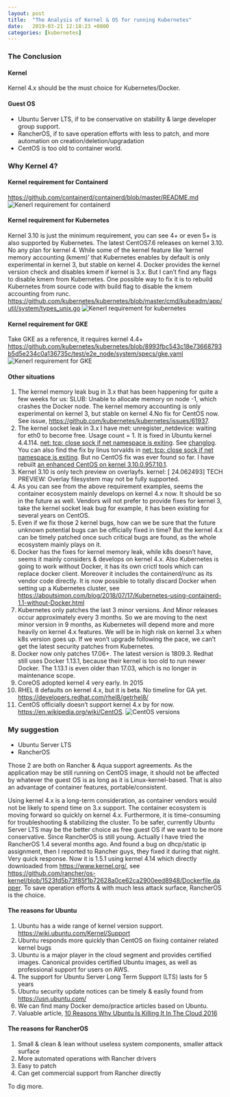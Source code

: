 ```yaml
---
layout: post
title:  "The Analysis of Kernel & OS for running Kubernetes"
date:   2019-03-21 12:18:23 +0800
categories: [kubernetes]
---
```


### The Conclusion

#### Kernel

Kernel 4.x should be the must choice for Kubernetes/Docker.

#### Guest OS

- Ubuntu Server LTS, if to be conservative on stability & large developer group support.
- RancherOS, if to save operation efforts with less to patch, and more automation on creation/deletion/upgradation
- CentOS is too old to container world.

### Why Kernel 4?

#### Kernel requirement for Containerd

https://github.com/containerd/containerd/blob/master/README.md
![Kenerl requirement for containerd](https://raw.githubusercontent.com/garyhuang123/garyhuang123.github.io/master/static/img/_posts/2019-03-21-the-analysis-of-kernel-and-os-for-running-kubernetes/kernel_requirement_for_containerd.png  "Kenerl requirement for containerd")

#### Kernel requirement for Kubernetes

Kernel 3.10 is just the minimum requirement, you can see 4+ or even 5+ is also supported by Kubernetes. The latest CentOS7.6 releases on kernel 3.10. No any plan for kernel 4. While some of the kernel feature like ‘kernel memory accounting (kmem)’ that Kubernetes enables by default is only experimental in kernel 3, but stable on kernel 4. Docker provides the kernel version check and disables kmem if kernel is 3.x. But I can’t find any flags to disable kmem from Kubernetes. One possible way to fix it is to rebuild Kubernetes from source code with build flag to disable the kmem accounting from runc.
https://github.com/kubernetes/kubernetes/blob/master/cmd/kubeadm/app/util/system/types_unix.go
![Kenerl requirement for kubernetes](https://raw.githubusercontent.com/garyhuang123/garyhuang123.github.io/master/static/img/_posts/2019-03-21-the-analysis-of-kernel-and-os-for-running-kubernetes/kernel_requirement_for_k8s.png  "Kenerl requirement for kubernetes")

#### Kernel requirement for GKE

Take GKE as a reference, it requires kernel 4.4+
https://github.com/kubernetes/kubernetes/blob/8993fbc543c18e73668793b5d5e234c0a136735c/test/e2e_node/system/specs/gke.yaml
![Kenerl requirement for GKE](https://raw.githubusercontent.com/garyhuang123/garyhuang123.github.io/master/static/img/_posts/2019-03-21-the-analysis-of-kernel-and-os-for-running-kubernetes/kernel_requirement_for_gke.png  "Kenerl requirement for GKE")

#### Other situations

1. The kernel memory leak bug in 3.x that has been happening for quite a few weeks for us: SLUB: Unable to allocate memory on node -1, which crashes the Docker node. The kernel memory accounting is only experimental on kernel 3, but stable on kernel 4.No fix for CentOS now. See issue, https://github.com/kubernetes/kubernetes/issues/61937.
2. The kernel socket leak in 3.x I have met: unregister_netdevice: waiting for eth0 to become free. Usage count = 1. It is fixed in Ubuntu kernel 4.4.114. [net: tcp: close sock if net namespace is exiting](https://cdn.kernel.org/pub/linux/kernel/v4.x/ChangeLog-4.4.114.). See [changlog]( https://launchpad.net/ubuntu/+source/linux/4.4.0-118.142). You can also find the fix by linus torvalds in [net: tcp: close sock if net namespace is exiting](https://github.com/torvalds/linux/commit/4ee806d51176ba7b8ff1efd81f271d7252e03a1d). But no CentOS fix was ever found so far. I have rebuilt [an enhanced CentOS on kernel 3.10.0.957.10.1](https://github.com/garyhuang123/kubernetes-centos-kernel/releases).
3. Kernel 3.10 is only tech preview on overlayfs. kernel: [ 24.062493] TECH PREVIEW: Overlay filesystem may not be fully supported.
4. As you can see from the above requirement examples, seems the container ecosystem mainly develops on kernel 4.x now. It should be so in the future as well. Vendors will not prefer to provide fixes for kernel 3, take the kernel socket leak bug for example, it has been existing for several years on CentOS.
5. Even if we fix those 2 kernel bugs, how can we be sure that the future unknown potential bugs can be officially fixed in time? But the kernel 4.x can be timely patched once such critical bugs are found, as the whole ecosystem mainly plays on it.
6. Docker has the fixes for kernel memory leak, while k8s doesn’t have, seems it mainly considers & develops on kernel 4.x. Also Kubernetes is going to work without Docker, it has its own crictl tools which can replace docker client. Moreover it includes the containerd/runc as its vendor code directly. It is now possible to totally discard Docker when setting up a Kubernetes cluster, see https://aboutsimon.com/blog/2018/07/17/Kubernetes-using-containerd-1.1-without-Docker.html
7. Kubernetes only patches the last 3 minor versions. And Minor releases occur approximately every 3 months. So we are moving to the next minor version in 9 months, as Kubernetes will depend more and more heavily on kernel 4.x features. We will be in high risk on kernel 3.x when k8s version goes up. If we won’t upgrade following the pace, we can’t get the latest security patches from Kubernetes.
8. Docker now only patches 17.06+. The latest version is 1809.3. Redhat still uses Docker 1.13.1, because their kernel is too old to run newer Docker. The 1.13.1 is even older than 17.03, which is no longer in maintenance scope.
9. CoreOS adopted kernel 4 very early. In 2015
10. RHEL 8 defaults on kernel 4.x, but it is beta. No timeline for GA yet. https://developers.redhat.com/rhel8/getrhel8/
11. CentOS officially doesn’t support kernel 4.x by for now. https://en.wikipedia.org/wiki/CentOS.
![CentOS versions](https://raw.githubusercontent.com/garyhuang123/garyhuang123.github.io/master/static/img/_posts/2019-03-21-the-analysis-of-kernel-and-os-for-running-kubernetes/centos_timeline.png  "CentOS versions")

### My suggestion

- Ubuntu Server LTS
- RancherOS

Those 2 are both on Rancher & Aqua support agreements. As the application may be still running on CentOS image, it should not be affected by whatever the guest OS is as long as it is Linux-kernel-based. That is also an advantage of container features, portable/consistent.

Using kernel 4.x is a long-term consideration, as container vendors would not be likely to spend time on 3.x support. The container ecosystem is moving forward so quickly on kernel 4.x. Furthermore, it is time-consuming for troubleshooting & stabilizing the cluster. To be safer, currently Ubuntu Server LTS may be the better choice as free guest OS if we want to be more conservative. Since RancherOS is still young. Actually I have tried the RancherOS 1.4 several months ago. And found a bug on dhcp/static ip assignment, then I reported to Rancher guys, they fixed it during that night. Very quick response. Now it is 1.5.1 using kernel 4.14 which directly downloaded from https://www.kernel.org/, see https://github.com/rancher/os-kernel/blob/1523fd5b73f85f1b72628a0ce62ca2900eed8948/Dockerfile.dapper. To save operation efforts & with much less attack surface, RancherOS is the choice.

#### The reasons for Ubuntu

1. Ubuntu has a wide range of kernel version support. https://wiki.ubuntu.com/Kernel/Support
2. Ubuntu responds more quickly than CentOS on fixing container related kernel bugs
3. Ubuntu is a major player in the cloud segment and provides certified images. Canonical provides certified Ubuntu images, as well as professional support for users on AWS.
4. The support for Ubuntu Server Long Term Support (LTS) lasts for 5 years 
5. Ubuntu security update notices can be timely & easily found from https://usn.ubuntu.com/
6. We can find many Docker demo/practice articles based on Ubuntu.
7. Valuable article, [10 Reasons Why Ubuntu Is Killing It In The Cloud 2016](https://www.forbes.com/sites/janakirammsv/2016/01/12/10-reasons-why-ubuntu-is-killing-it-in-the-cloud/#4c0e832e1ae5)

#### The reasons for RancherOS

1. Small & clean & lean without useless system components, smaller attack surface
2. More automated operations with Rancher drivers
3. Easy to patch
4. Can get commercial support from Rancher directly

To dig more.


